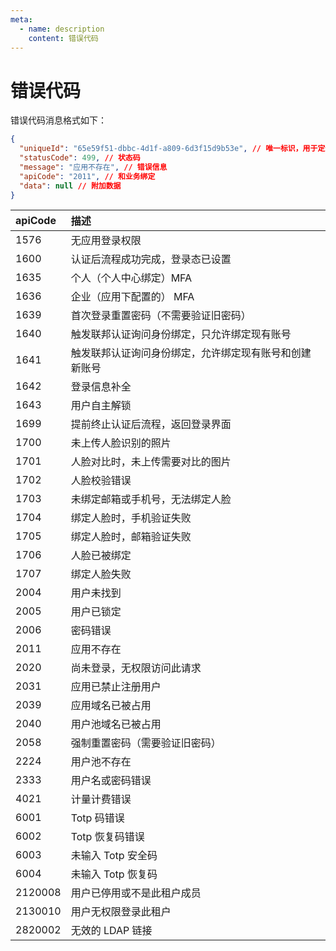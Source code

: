 ```yaml
---
meta:
  - name: description
    content: 错误代码
---
```


# 错误代码

<LastUpdated/>

错误代码消息格式如下：

```json
{
  "uniqueId": "65e59f51-dbbc-4d1f-a809-6d3f15d9b53e", // 唯一标识，用于定位错误
  "statusCode": 499, // 状态码
  "message": "应用不存在", // 错误信息
  "apiCode": "2011", // 和业务绑定
  "data": null // 附加数据
}
```

| apiCode | 描述                                                   |
| :------ | :----------------------------------------------------- |
| 1576    | 无应用登录权限                                         |
| 1600    | 认证后流程成功完成，登录态已设置                       |
| 1635    | 个人（个人中心绑定）MFA                                |
| 1636    | 企业（应用下配置的） MFA                               |
| 1639    | 首次登录重置密码（不需要验证旧密码）                   |
| 1640    | 触发联邦认证询问身份绑定，只允许绑定现有账号           |
| 1641    | 触发联邦认证询问身份绑定，允许绑定现有账号和创建新账号 |
| 1642    | 登录信息补全                                           |
| 1643    | 用户自主解锁                                           |
| 1699    | 提前终止认证后流程，返回登录界面                       |
| 1700    | 未上传人脸识别的照片                                   |
| 1701    | 人脸对比时，未上传需要对比的图片                       |
| 1702    | 人脸校验错误                                           |
| 1703    | 未绑定邮箱或手机号，无法绑定人脸                       |
| 1704    | 绑定人脸时，手机验证失败                               |
| 1705    | 绑定人脸时，邮箱验证失败                               |
| 1706    | 人脸已被绑定                                           |
| 1707    | 绑定人脸失败                                           |
| 2004    | 用户未找到                                             |
| 2005    | 用户已锁定                                             |
| 2006    | 密码错误                                               |
| 2011    | 应用不存在                                             |
| 2020    | 尚未登录，无权限访问此请求                             |
| 2031    | 应用已禁止注册用户                                     |
| 2039    | 应用域名已被占用                                       |
| 2040    | 用户池域名已被占用                                     |
| 2058    | 强制重置密码（需要验证旧密码）                         |
| 2224    | 用户池不存在                                           |
| 2333    | 用户名或密码错误                                       |
| 4021    | 计量计费错误                                           |
| 6001    | Totp 码错误                                            |
| 6002    | Totp 恢复码错误                                        |
| 6003    | 未输入 Totp 安全码                                     |
| 6004    | 未输入 Totp 恢复码                                     |
| 2120008 | 用户已停用或不是此租户成员                             |
| 2130010 | 用户无权限登录此租户                                   |
| 2820002 | 无效的 LDAP 链接                                       |

